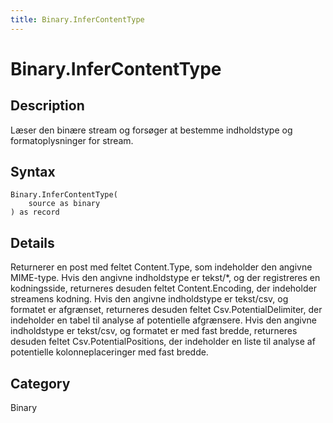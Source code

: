 ```yaml
---
title: Binary.InferContentType
---
```


# Binary.InferContentType


## Description

Læser den binære stream og forsøger at bestemme indholdstype og formatoplysninger for stream.


## Syntax

```powerquery
Binary.InferContentType(
    source as binary
) as record
```


## Details

Returnerer en post med feltet Content.Type, som indeholder den angivne MIME-type.     Hvis den angivne indholdstype er tekst/\*, og der registreres en kodningsside, returneres desuden feltet Content.Encoding, der indeholder streamens kodning.    Hvis den angivne indholdstype er tekst/csv, og formatet er afgrænset, returneres desuden feltet Csv.PotentialDelimiter, der indeholder en tabel til analyse af potentielle afgrænsere.    Hvis den angivne indholdstype er tekst/csv, og formatet er med fast bredde, returneres desuden feltet Csv.PotentialPositions, der indeholder en liste til analyse af potentielle kolonneplaceringer med fast bredde.



## Category
Binary
